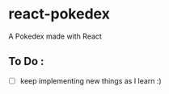# react-pokedex

A Pokedex made with React

## To Do :

- [ ] keep implementing new things as I learn :)
